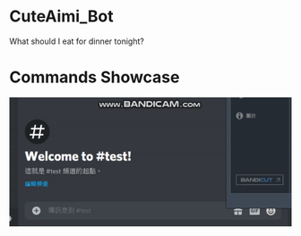 # CuteAimi_Bot
What should I eat for dinner tonight?
# Commands Showcase
![image](https://github.com/eswork54/CuteAimi_Bot/blob/master/eat.gif)

